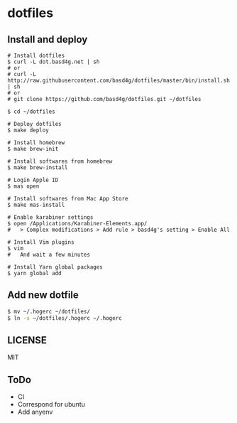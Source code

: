 # dotfiles

## Install and deploy

```
# Install dotfiles
$ curl -L dot.basd4g.net | sh
# or
# curl -L http://raw.githubusercontent.com/basd4g/dotfiles/master/bin/install.sh | sh
# or
# git clone https://github.com/basd4g/dotfiles.git ~/dotfiles

$ cd ~/dotfiles

# Deploy dotfiles
$ make deploy

# Install homebrew
$ make brew-init

# Install softwares from homebrew
$ make brew-install

# Login Apple ID
$ mas open

# Install softwares from Mac App Store
$ make mas-install

# Enable karabiner settings
$ open /Applications/Karabiner-Elements.app/
#   > Complex modifications > Add rule > basd4g's setting > Enable All

# Install Vim plugins
$ vim
#   And wait a few minutes

# Install Yarn global packages
$ yarn global add
```

## Add new dotfile

```sh
$ mv ~/.hogerc ~/dotfiles/
$ ln -s ~/dotfiles/.hogerc ~/.hogerc
```

## LICENSE

MIT

## ToDo

- CI
- Correspond for ubuntu
- Add anyenv
